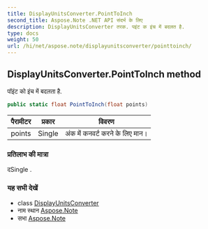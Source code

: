 ```yaml
---
title: DisplayUnitsConverter.PointToInch
second_title: Aspose.Note .NET API संदर्भ के लिए
description: DisplayUnitsConverter तरक. पइंट क इंच में बदलत है.
type: docs
weight: 50
url: /hi/net/aspose.note/displayunitsconverter/pointtoinch/
---
```

## DisplayUnitsConverter.PointToInch method

पॉइंट को इंच में बदलता है.

```csharp
public static float PointToInch(float points)
```

| पैरामीटर | प्रकार | विवरण |
| --- | --- | --- |
| points | Single | अंक में कनवर्ट करने के लिए मान। |

### प्रतिलाभ की मात्रा

दSingle .

### यह सभी देखें

* class [DisplayUnitsConverter](../)
* नाम स्थान [Aspose.Note](../../displayunitsconverter/)
* सभा [Aspose.Note](../../../)


